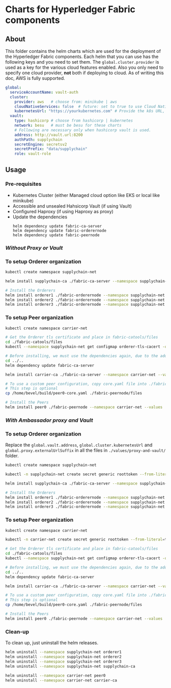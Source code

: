 [//]: # (##############################################################################################)
[//]: # (Copyright Accenture. All Rights Reserved.)
[//]: # (SPDX-License-Identifier: Apache-2.0)
[//]: # (##############################################################################################)

# Charts for Hyperledger Fabric components

## About
This folder contains the helm charts which are used for the deployment of the Hyperledger Fabric components. Each helm that you can use has the following keys and you need to set them. The `global.cluster.provider` is used as a key for the various cloud features enabled. Also you only need to specify one cloud provider, **not** both if deploying to cloud. As of writing this doc, AWS is fully supported.

```yaml
global:
  serviceAccountName: vault-auth
  cluster:
    provider: aws   # choose from: minikube | aws
    cloudNativeServices: false  # future: set to true to use Cloud Native Services 
    kubernetesUrl: "https://yourkubernetes.com" # Provide the k8s URL, ignore if not using Hashicorp Vault
  vault:
    type: hashicorp # choose from hashicorp | kubernetes
    network: besu   # must be besu for these charts
    # Following are necessary only when hashicorp vault is used.
    address: http://vault.url:8200
    authPath: supplychain
    secretEngine: secretsv2
    secretPrefix: "data/supplychain"
    role: vault-role
```

## Usage

### Pre-requisites

- Kubernetes Cluster (either Managed cloud option like EKS or local like minikube)
- Accessible and unsealed Hahsicorp Vault (if using Vault)
- Configured Haproxy  (if using Haproxy as proxy)
- Update the dependencies
  ```
  helm dependency update fabric-ca-server
  helm dependency update fabric-orderernode
  helm dependency update fabric-peernode
  ```

### _Without Proxy or Vault_

### To setup Orderer organization
```bash
kubectl create namespace supplychain-net 

helm install supplychain-ca ./fabric-ca-server --namespace supplychain-net --values ./values/noproxy-and-novault/ordererOrganization/ca-server.yaml

# Install the Orderers
helm install orderer1 ./fabric-orderernode --namespace supplychain-net --values ./values/noproxy-and-novault/ordererOrganization/orderer.yaml
helm install orderer2 ./fabric-orderernode --namespace supplychain-net --values ./values/noproxy-and-novault/ordererOrganization/orderer.yaml
helm install orderer3 ./fabric-orderernode --namespace supplychain-net --values ./values/noproxy-and-novault/ordererOrganization/orderer.yaml
```

### To setup Peer organization

```bash
kubectl create namespace carrier-net 

# Get the Orderer tls certificate and place in fabric-catools/files
cd ./fabric-catools/files
kubectl --namespace supplychain-net get configmap orderer-tls-cacert -o jsonpath='{.data.cacert}' > orderer.crt

# Before installing, we must use the dependencies again, due to the addition of the file in the files folder
cd ../..
helm dependency update fabric-ca-server

helm install carrier-ca ./fabric-ca-server --namespace carrier-net --values ./values/noproxy-and-novault/peerOrganization/ca-server.yaml

# To use a custom peer configuration, copy core.yaml file into ./fabric-peernode/files
# This step is optional
cp /home/bevel/build/peer0-core.yaml ./fabric-peernode/files

# Install the Peers
helm install peer0 ./fabric-peernode --namespace carrier-net --values ./values/noproxy-and-novault/peerOrganization/peer.yaml
```

### _With Ambassador proxy and Vault_

### To setup Orderer organization

Replace the `global.vault.address`, `global.cluster.kubernetesUrl` and `global.proxy.externalUrlSuffix` in all the files in `./values/proxy-and-vault/` folder.

```bash
kubectl create namespace supplychain-net 

kubectl -n supplychain-net create secret generic roottoken --from-literal=token=<VAULT_ROOT_TOKEN>

helm install supplychain-ca ./fabric-ca-server --namespace supplychain-net --values ./values/proxy-and-vault/ordererOrganization/ca-server.yaml

# Install the Orderers
helm install orderer1 ./fabric-orderernode --namespace supplychain-net --values ./values/proxy-and-vault/ordererOrganization/orderer.yaml
helm install orderer2 ./fabric-orderernode --namespace supplychain-net --values ./values/proxy-and-vault/ordererOrganization/orderer.yaml
helm install orderer3 ./fabric-orderernode --namespace supplychain-net --values ./values/proxy-and-vault/ordererOrganization/orderer.yaml
```

### To setup Peer organization

```bash
kubectl create namespace carrier-net 

kubectl -n carrier-net create secret generic roottoken --from-literal=token=<VAULT_ROOT_TOKEN>

# Get the Orderer tls certificate and place in fabric-catools/files
cd ./fabric-catools/files
kubectl --namespace supplychain-net get configmap orderer-tls-cacert -o jsonpath='{.data.cacert}' > orderer.crt

# Before installing, we must use the dependencies again, due to the addition of the file in the files folder
cd ../..
helm dependency update fabric-ca-server

helm install carrier-ca ./fabric-ca-server --namespace carrier-net --values ./values/noproxy-and-novault/peerOrganization/ca-server.yaml

# To use a custom peer configuration, copy core.yaml file into ./fabric-peernode/files
# This step is optional
cp /home/bevel/build/peer0-core.yaml ./fabric-peernode/files

# Install the Peers
helm install peer0 ./fabric-peernode --namespace carrier-net --values ./values/proxy-and-vault/peerOrganization/peer.yaml
```

### Clean-up

To clean up, just uninstall the helm releases.
```bash
helm uninstall --namespace supplychain-net orderer1
helm uninstall --namespace supplychain-net orderer2
helm uninstall --namespace supplychain-net orderer3
helm uninstall --namespace supplychain-net supplychain-ca

helm uninstall --namespace carrier-net peer0
helm uninstall --namespace carrier-net carrier-ca
```